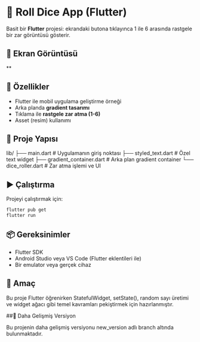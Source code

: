 # 🎲 Roll Dice App (Flutter)

Basit bir **Flutter** projesi: ekrandaki butona tıklayınca 1 ile 6 arasında rastgele bir zar görüntüsü gösterir.  

## 📸 Ekran Görüntüsü
**  



## 🚀 Özellikler
- Flutter ile mobil uygulama geliştirme örneği  
- Arka planda **gradient tasarımı**  
- Tıklama ile **rastgele zar atma (1-6)**  
- Asset (resim) kullanımı  


## 📂 Proje Yapısı
lib/
├── main.dart # Uygulamanın giriş noktası
├── styled_text.dart # Özel text widget
├── gradient_container.dart # Arka plan gradient container
└── dice_roller.dart # Zar atma işlemi ve UI

## ▶️ Çalıştırma
Projeyi çalıştırmak için:  

```bash
flutter pub get
flutter run
```

## 📦 Gereksinimler
- Flutter SDK
- Android Studio veya VS Code (Flutter eklentileri ile)
- Bir emulator veya gerçek cihaz

## 🎯 Amaç

Bu proje Flutter öğrenirken StatefulWidget, setState(), random sayı üretimi ve widget ağacı gibi temel kavramları pekiştirmek için hazırlanmıştır.


##🌱 Daha Gelişmiş Versiyon

Bu projenin daha gelişmiş versiyonu new_version adlı branch altında bulunmaktadır.
